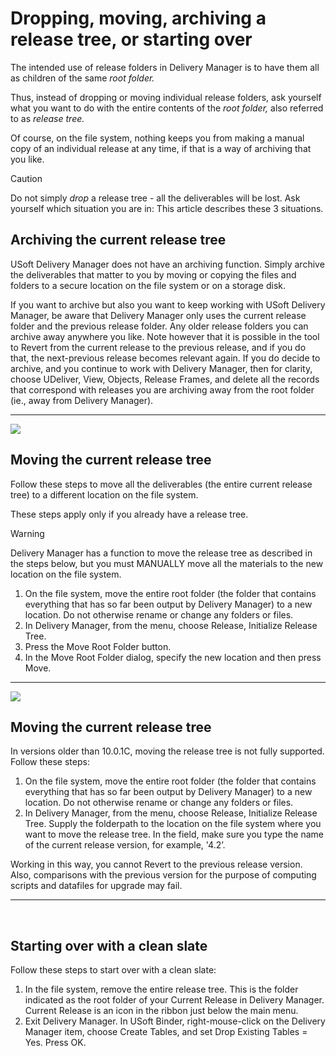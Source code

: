 # Dropping, moving, archiving a release tree, or starting over

The intended use of release folders in Delivery Manager is to have them all as children of the same *root folder.* 

Thus, instead of dropping or moving individual release folders, ask yourself what you want to do with the entire contents of the *root folder,* also referred to as *release tree.*

Of course, on the file system, nothing keeps you from making a manual copy of an individual release at any time, if that is a way of archiving that you like.

> [!CAUTION]
> Do not simply *drop* a release tree - all the deliverables will be lost. Ask yourself which situation you are in:
> This article describes these 3 situations.

## Archiving the current release tree

USoft Delivery Manager does not have an archiving function. Simply archive the deliverables that matter to you by moving or copying the files and folders to a secure location on the file system or on a storage disk.

If you want to archive but also you want to keep working with USoft Delivery Manager, be aware that Delivery Manager only uses the current release folder and the previous release folder. Any older release folders you can archive away anywhere you like. Note however that it is possible in the tool to Revert from the current release to the previous release, and if you do that, the next-previous release becomes relevant again. If you do decide to archive, and you continue to work with Delivery Manager, then for clarity, choose UDeliver, View, Objects, Release Frames, and delete all the records that correspond with releases you are archiving away from the root folder (ie., away from Delivery Manager).

----

![](/api/Continuous%20delivery/Delivery%20Manager%20basic%20procedures/assets/696e86c2-59ab-4525-82f9-b569cbf36a8a.png)



## Moving the current release tree

Follow these steps to move all the deliverables (the entire current release tree) to a different location on the file system.

These steps apply only if you already have a release tree.

> [!WARNING]
> Delivery Manager has a function to move the release tree as described in the steps below, but you must MANUALLY move all the materials to the new location on the file system.

1. On the file system, move the entire root folder (the folder that contains everything that has so far been output by Delivery Manager) to a new location. Do not otherwise rename or change any folders or files.
2. In Delivery Manager, from the menu, choose Release, Initialize Release Tree.
3. Press the Move Root Folder button.
4. In the Move Root Folder dialog, specify the new location and then press Move.

----

![](/api/Continuous%20delivery/Delivery%20Manager%20basic%20procedures/assets/7a59c5ca-99fa-4a0a-aa59-68a9486514bc.png)



## Moving the current release tree

In versions older than 10.0.1C, moving the release tree is not fully supported. Follow these steps:

1. On the file system, move the entire root folder (the folder that contains everything that has so far been output by Delivery Manager) to a new location. Do not otherwise rename or change any folders or files.
2. In Delivery Manager, from the menu, choose Release, Initialize Release Tree. Supply the folderpath to the location on the file system where you want to move the release tree. In the field, make sure you type the name of the current release version, for example, '4.2’.

Working in this way, you cannot Revert to the previous release version. Also, comparisons with the previous version for the purpose of computing scripts and datafiles for upgrade may fail.

----

 

## Starting over with a clean slate

Follow these steps to start over with a clean slate:

1. In the file system, remove the entire release tree. This is the folder indicated as the root folder of your Current Release in Delivery Manager. Current Release is an icon in the ribbon just below the main menu.
2. Exit Delivery Manager. In USoft Binder, right-mouse-click on the Delivery Manager item, choose Create Tables, and set Drop Existing Tables = Yes. Press OK.